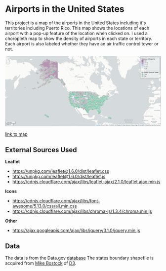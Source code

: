 # Airports in the United States

This project is a map of the airports in the United States including it's territories including Puerto Rico. This map shows the locations of each airport with a pop-up feature of the location when clicked on. I used a choropleth map to show the density of airports in each state or territory. Each airport is also labeled whether they have an air traffic control tower or not.

![map screengrab](img/airportMap.png)

[link to map](http://igarcia8.github.io/airports-in-the-US/index.html)

## External Sources Used
**Leaflet**
* https://unpkg.com/leaflet@1.6.0/dist/leaflet.css
* https://unpkg.com/leaflet@1.6.0/dist/leaflet.js
* https://cdnjs.cloudflare.com/ajax/libs/leaflet-ajax/2.1.0/leaflet.ajax.min.js

**Icons**
* https://cdnjs.cloudflare.com/ajax/libs/font-awesome/5.13.0/css/all.min.css
* https://cdnjs.cloudflare.com/ajax/libs/chroma-js/1.3.4/chroma.min.js

**Other**
* https://ajax.googleapis.com/ajax/libs/jquery/3.1.0/jquery.min.js


## Data
The data is from the Data.gov [database](https://catalog.data.gov/dataset/usgs-small-scale-dataset-airports-of-the-united-states-201207-shapefile)
The states boundary shapefile is acquired from [Mike Bostock](https://bost.ocks.org/mike/) of [D3](https://d3js.org/).
